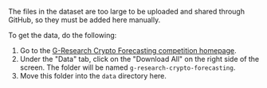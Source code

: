 The files in the dataset are too large to be uploaded and shared through GitHub,
so they must be added here manually.

To get the data, do the following:
1. Go to the [G-Research Crypto Forecasting competition homepage](https://www.kaggle.com/c/g-research-crypto-forecasting).
2. Under the "Data" tab,
click on the "Download All" on the right side of the screen.
The folder will be named `g-research-crypto-forecasting`.
3. Move this folder into the `data` directory here.
